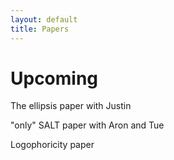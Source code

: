 ```yaml
---
layout: default
title: Papers
---
```


# Upcoming


The ellipsis paper with Justin


"only" SALT paper with Aron and Tue


Logophoricity paper

